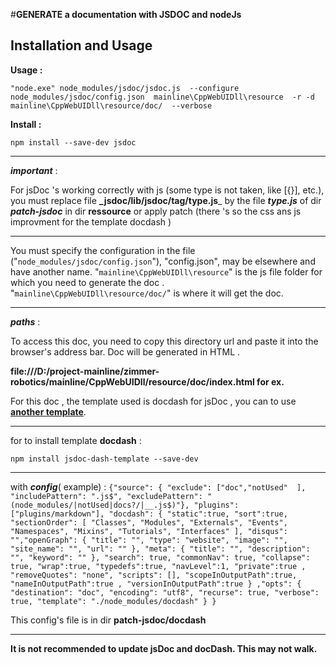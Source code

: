 #**GENERATE a documentation with JSDOC and nodeJs**


Installation and Usage
----------------------

**Usage :**

`"node.exe" node_modules/jsdoc/jsdoc.js 
--configure node_modules/jsdoc/config.json 
mainline\CppWebUIDll\resource 
-r -d mainline\CppWebUIDll\resource/doc/ 
--verbose`

**Install :** 
 
`npm install --save-dev jsdoc`

--------------------------------------------------------
**_important_** :


For jsDoc 's working correctly with js (some type is not taken, like [{}], etc.),  you must replace file **_jsdoc/lib/jsdoc/tag/type.js**_ by the file _**type.js**_ of dir _**patch-jsdoc**_ in dir **ressource** or apply patch (there 's so the css ans js improvment for the template docdash )

--------------------------------------------------------

You must specify the configuration in the file ("`node_modules/jsdoc/config.json`"),
"config.json",  may be elsewhere and have another name.
"`mainline\CppWebUIDll\resource`" is the js file folder for which you need to generate the doc .
"`mainline\CppWebUIDll\resource/doc/`" is where it will get the doc.

--------------------------------------------------------
**_paths_** :

To access this doc, you need to copy this directory url and paste it into the browser's address bar. Doc will be generated in HTML .

**file:///D:/project-mainline/zimmer-robotics/mainline/CppWebUIDll/resource/doc/index.html for ex.**


For this doc , the template used is  docdash for jsDoc , you can to use [**another template**](https://cancerberosgx.github.io/jsdoc-templates-demo/demo/).

--------------------------------------------------------
for to install template **docdash** :

`npm install jsdoc-dash-template --save-dev`

--------------------------------------------------------
with  _**config**_( example)  : 
`{"source": {
"exclude": ["doc","notUsed"  ],
"includePattern": ".js$",
"excludePattern": "(node_modules/|notUsed|docs?/|__.js$)"},
"plugins": ["plugins/markdown"],
"docdash": {
"static":true,
"sort":true,
"sectionOrder": [
"Classes",
"Modules",
"Externals",
"Events",
"Namespaces",
"Mixins",
"Tutorials",
"Interfaces"
],
"disqus": "","openGraph": {
"title": "",
"type": "website",
"image": "",
"site_name": "",
"url": ""
},
"meta": {
"title": "",
"description": "",
"keyword": ""
},
"search": true,
"commonNav": true,
"collapse": true,
"wrap":true,
"typedefs":true,
"navLevel":1,
"private":true ,
"removeQuotes": "none",
"scripts": [], "scopeInOutputPath":true,
"nameInOutputPath":true ,
"versionInOutputPath":true } ,"opts": { "destination": "doc",
"encoding": "utf8",
"recurse": true,
"verbose": true,
"template": "./node_modules/docdash"
} }` 

This config's file is in dir **patch-jsdoc/docdash**

--------------------------------------------------------
**It is not recommended to update jsDoc and docDash. This may not walk.** 
